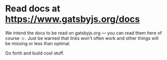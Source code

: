 # Read docs at https://www.gatsbyjs.org/docs

We intend the docs to be read on gatsbyjs.org — you can read them here of course ☺️. 
Just be warned that links won't often work and other things will be missing or 
less than optimal.

Go forth and build cool stuff.
